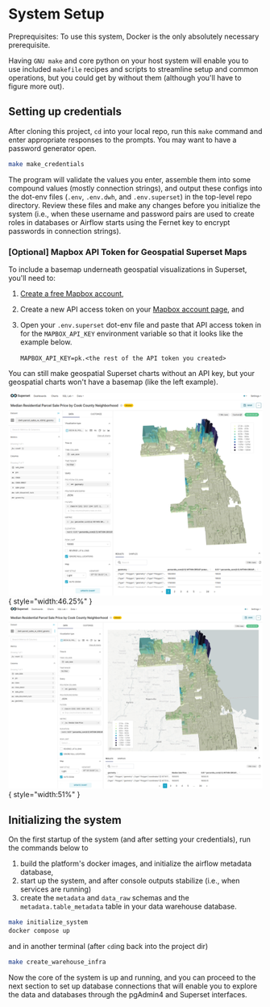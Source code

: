 # System Setup

Preprequisites:
To use this system, Docker is the only absolutely necessary prerequisite.

Having `GNU make` and core python on your host system will enable you to use included `makefile` recipes and scripts to streamline setup and common operations, but you could get by without them (although you'll have to figure more out).

## Setting up credentials
After cloning this project, `cd` into your local repo, run this `make` command and enter appropriate responses to the prompts. You may want to have a password generator open.

```bash
make make_credentials
```

The program will validate the values you enter, assemble them into some compound values (mostly connection strings), and output these configs into the dot-env files (`.env`, `.env.dwh`, and `.env.superset`) in the top-level repo directory. Review these files and make any changes before you initialize the system (i.e., when these username and password pairs are used to create roles in databases or Airflow starts using the Fernet key to encrypt passwords in connection strings).

### [Optional] Mapbox API Token for Geospatial Superset Maps

To include a basemap underneath geospatial visualizations in Superset, you'll need to:

1. [Create a free Mapbox account](https://account.mapbox.com/auth/signup),
2. Create a new API access token on your [Mapbox account page](https://account.mapbox.com/), and
3. Open your `.env.superset` dot-env file and paste that API access token in for the `MAPBOX_API_KEY` environment variable so that it looks like the example below.

    `MAPBOX_API_KEY=pk.<the rest of the API token you created>`

You can still make geospatial Superset charts without an API key, but your geospatial charts won't have a basemap (like the left example).

![Without Mapbox API key](/assets/imgs/superset/deckgl_polygon_chart_demo_no_basemap.png){ style="width:46.25%" }
![With Mapbox API key](/assets/imgs/superset/deckgl_polygon_chart_demo.png){ style="width:51%" }

## Initializing the system

On the first startup of the system (and after setting your credentials), run the commands below to
1. build the platform's docker images, and initialize the airflow metadata database,
2. start up the system, and after console outputs stabilize (i.e., when services are running)
3. create the `metadata` and `data_raw` schemas and the `metadata.table_metadata` table in your data warehouse database.

```bash
make initialize_system
docker compose up
```

and in another terminal (after `cd`ing back into the project dir)

```bash
make create_warehouse_infra
```

Now the core of the system is up and running, and you can proceed to the next section to set up database connections that will enable you to explore the data and databases through the pgAdmin4 and Superset interfaces.
